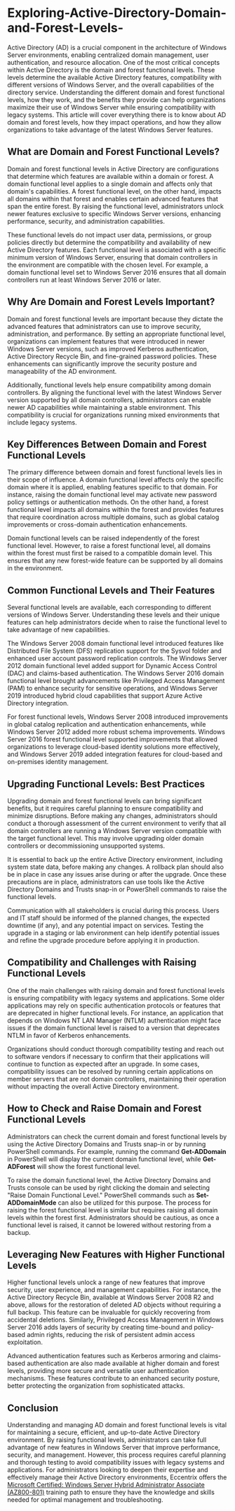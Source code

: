 # Exploring-Active-Directory-Domain-and-Forest-Levels-
Active Directory (AD) is a crucial component in the architecture of Windows Server environments, enabling centralized domain management, user authentication, and resource allocation. One of the most critical concepts within Active Directory is the domain and forest functional levels. These levels determine the available Active Directory features, compatibility with different versions of Windows Server, and the overall capabilities of the directory service. Understanding the different domain and forest functional levels, how they work, and the benefits they provide can help organizations maximize their use of Windows Server while ensuring compatibility with legacy systems. This article will cover everything there is to know about AD domain and forest levels, how they impact operations, and how they allow organizations to take advantage of the latest Windows Server features. 

## What are Domain and Forest Functional Levels? 

Domain and forest functional levels in Active Directory are configurations that determine which features are available within a domain or forest. A domain functional level applies to a single domain and affects only that domain's capabilities. A forest functional level, on the other hand, impacts all domains within that forest and enables certain advanced features that span the entire forest. By raising the functional level, administrators unlock newer features exclusive to specific Windows Server versions, enhancing performance, security, and administration capabilities. 

These functional levels do not impact user data, permissions, or group policies directly but determine the compatibility and availability of new Active Directory features. Each functional level is associated with a specific minimum version of Windows Server, ensuring that domain controllers in the environment are compatible with the chosen level. For example, a domain functional level set to Windows Server 2016 ensures that all domain controllers run at least Windows Server 2016 or later. 

## Why Are Domain and Forest Levels Important? 

Domain and forest functional levels are important because they dictate the advanced features that administrators can use to improve security, administration, and performance. By setting an appropriate functional level, organizations can implement features that were introduced in newer Windows Server versions, such as improved Kerberos authentication, Active Directory Recycle Bin, and fine-grained password policies. These enhancements can significantly improve the security posture and manageability of the AD environment. 

Additionally, functional levels help ensure compatibility among domain controllers. By aligning the functional level with the latest Windows Server version supported by all domain controllers, administrators can enable newer AD capabilities while maintaining a stable environment. This compatibility is crucial for organizations running mixed environments that include legacy systems. 

## Key Differences Between Domain and Forest Functional Levels 

The primary difference between domain and forest functional levels lies in their scope of influence. A domain functional level affects only the specific domain where it is applied, enabling features specific to that domain. For instance, raising the domain functional level may activate new password policy settings or authentication methods. On the other hand, a forest functional level impacts all domains within the forest and provides features that require coordination across multiple domains, such as global catalog improvements or cross-domain authentication enhancements. 

Domain functional levels can be raised independently of the forest functional level. However, to raise a forest functional level, all domains within the forest must first be raised to a compatible domain level. This ensures that any new forest-wide feature can be supported by all domains in the environment. 

## Common Functional Levels and Their Features 

Several functional levels are available, each corresponding to different versions of Windows Server. Understanding these levels and their unique features can help administrators decide when to raise the functional level to take advantage of new capabilities. 

The Windows Server 2008 domain functional level introduced features like Distributed File System (DFS) replication support for the Sysvol folder and enhanced user account password replication controls. The Windows Server 2012 domain functional level added support for Dynamic Access Control (DAC) and claims-based authentication. The Windows Server 2016 domain functional level brought advancements like Privileged Access Management (PAM) to enhance security for sensitive operations, and Windows Server 2019 introduced hybrid cloud capabilities that support Azure Active Directory integration. 

For forest functional levels, Windows Server 2008 introduced improvements in global catalog replication and authentication enhancements, while Windows Server 2012 added more robust schema improvements. Windows Server 2016 forest functional level supported improvements that allowed organizations to leverage cloud-based identity solutions more effectively, and Windows Server 2019 added integration features for cloud-based and on-premises identity management. 

## Upgrading Functional Levels: Best Practices 

Upgrading domain and forest functional levels can bring significant benefits, but it requires careful planning to ensure compatibility and minimize disruptions. Before making any changes, administrators should conduct a thorough assessment of the current environment to verify that all domain controllers are running a Windows Server version compatible with the target functional level. This may involve upgrading older domain controllers or decommissioning unsupported systems. 

It is essential to back up the entire Active Directory environment, including system state data, before making any changes. A rollback plan should also be in place in case any issues arise during or after the upgrade. Once these precautions are in place, administrators can use tools like the Active Directory Domains and Trusts snap-in or PowerShell commands to raise the functional levels. 

Communication with all stakeholders is crucial during this process. Users and IT staff should be informed of the planned changes, the expected downtime (if any), and any potential impact on services. Testing the upgrade in a staging or lab environment can help identify potential issues and refine the upgrade procedure before applying it in production. 

## Compatibility and Challenges with Raising Functional Levels 

One of the main challenges with raising domain and forest functional levels is ensuring compatibility with legacy systems and applications. Some older applications may rely on specific authentication protocols or features that are deprecated in higher functional levels. For instance, an application that depends on Windows NT LAN Manager (NTLM) authentication might face issues if the domain functional level is raised to a version that deprecates NTLM in favor of Kerberos enhancements. 

Organizations should conduct thorough compatibility testing and reach out to software vendors if necessary to confirm that their applications will continue to function as expected after an upgrade. In some cases, compatibility issues can be resolved by running certain applications on member servers that are not domain controllers, maintaining their operation without impacting the overall Active Directory environment. 

## How to Check and Raise Domain and Forest Functional Levels 

Administrators can check the current domain and forest functional levels by using the Active Directory Domains and Trusts snap-in or by running PowerShell commands. For example, running the command **Get-ADDomain** in PowerShell will display the current domain functional level, while **Get-ADForest** will show the forest functional level. 

To raise the domain functional level, the Active Directory Domains and Trusts console can be used by right clicking the domain and selecting "Raise Domain Functional Level." PowerShell commands such as **Set-ADDomainMode** can also be utilized for this purpose. The process for raising the forest functional level is similar but requires raising all domain levels within the forest first. Administrators should be cautious, as once a functional level is raised, it cannot be lowered without restoring from a backup. 

## Leveraging New Features with Higher Functional Levels 

Higher functional levels unlock a range of new features that improve security, user experience, and management capabilities. For instance, the Active Directory Recycle Bin, available at Windows Server 2008 R2 and above, allows for the restoration of deleted AD objects without requiring a full backup. This feature can be invaluable for quickly recovering from accidental deletions. Similarly, Privileged Access Management in Windows Server 2016 adds layers of security by creating time-bound and policy-based admin rights, reducing the risk of persistent admin access exploitation. 

Advanced authentication features such as Kerberos armoring and claims-based authentication are also made available at higher domain and forest levels, providing more secure and versatile user authentication mechanisms. These features contribute to an enhanced security posture, better protecting the organization from sophisticated attacks. 

## Conclusion 

Understanding and managing AD domain and forest functional levels is vital for maintaining a secure, efficient, and up-to-date Active Directory environment. By raising functional levels, administrators can take full advantage of new features in Windows Server that improve performance, security, and management. However, this process requires careful planning and thorough testing to avoid compatibility issues with legacy systems and applications. For administrators looking to deepen their expertise and effectively manage their Active Directory environments, Eccentrix offers the [Microsoft Certified: Windows Server Hybrid Administrator Associate (AZ800-801)](https://www.eccentrix.ca/en/courses/microsoft/azure/microsoft-certified-windows-server-hybrid-administrator-associate-az800-801/) training path to ensure they have the knowledge and skills needed for optimal management and troubleshooting. 
